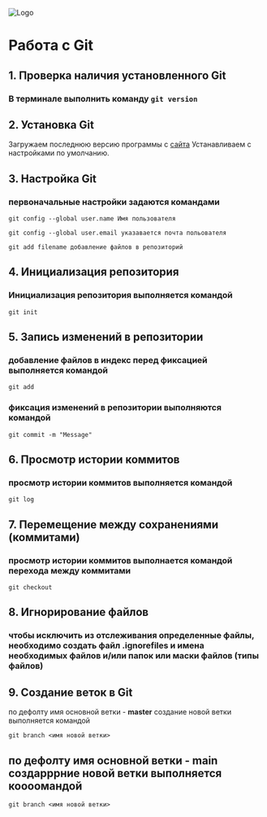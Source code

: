 ![Logo](Images\git_logo.png)

# Работа с Git
## 1. Проверка наличия установленного Git
### В терминале выполнить команду `git version`

## 2. Установка Git
Загружаем последнюю версию программы с [сайта](https://git-scm.com/download/win)
Устанавливаем с настройками по умолчанию.
## 3. Настройка Git
### первоначальные настройки задаются командами
`git config --global user.name Имя пользователя`

`git config --global user.email указавается почта польователя`

`git add filename добавление файлов в репозиторий`

## 4. Инициализация репозитория
### Инициализация репозитория выполняется командой
`git init`
## 5. Запись изменений в репозитории
### добавление файлов в индекс перед фиксацией выполняется командой
`git add`
### фиксация изменений в репозитории выполняются командой
`git commit -m "Message"`

## 6. Просмотр истории коммитов
### просмотр истории коммитов выполняется командой

`git log`

## 7. Перемещение между сохранениями (коммитами)

### просмотр истории коммитов выполнается командой перехода между коммитами
`git checkout`

## 8. Игнорирование файлов

### чтобы исключить из отслеживания определенные файлы, необходимо создать файл **.ignorefiles** и имена необходимых файлов и/или папок или маски файлов (типы файлов)

## 9. Создание веток в Git

по дефолту имя основной ветки - **master**
создание новой ветки выполняется командой 

`git branch <имя новой ветки>`


## по дефолту имя основной ветки - **main** создарррние новой ветки выполняется коооомандой 

`git branch <имя новой ветки>`
